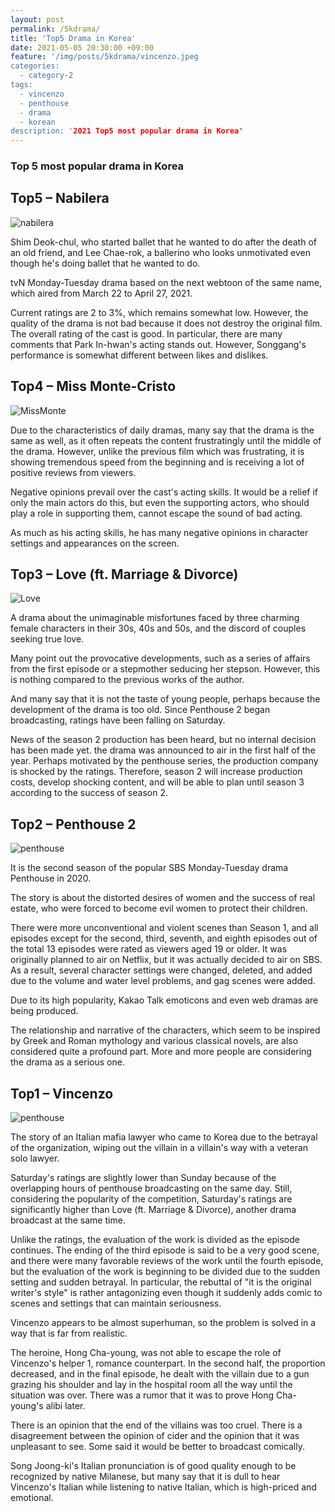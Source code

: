 ```yaml
---
layout: post
permalink: /5kdrama/
title: 'Top5 Drama in Korea'
date: 2021-05-05 20:30:00 +09:00
feature: '/img/posts/5kdrama/vincenzo.jpeg
categories:
  - category-2
tags:
  - vincenzo
  - penthouse
  - drama
  - korean
description: '2021 Top5 most popular drama in Korea'
---
```


### Top 5 most popular drama in Korea ###

## Top5 – Nabilera ##
![nabilera](/img/posts/5kdrama/navi.jpeg)

Shim Deok-chul, who started ballet that he wanted to do after the death of an old friend, and Lee Chae-rok, a ballerino who looks unmotivated even though he's doing ballet that he wanted to do.

tvN Monday-Tuesday drama based on the next webtoon of the same name, which aired from March 22 to April 27, 2021.

Current ratings are 2 to 3%, which remains somewhat low. However, the quality of the drama is not bad because it does not destroy the original film.
The overall rating of the cast is good. In particular, there are many comments that Park In-hwan's acting stands out. However, Songgang's performance is somewhat different between likes and dislikes.


## Top4 – Miss Monte-Cristo ##
![MissMonte](/img/posts/5kdrama/missmonte_1.jpeg)

Due to the characteristics of daily dramas, many say that the drama is the same as well, as it often repeats the content frustratingly until the middle of the drama.
However, unlike the previous film which was frustrating, it is showing tremendous speed from the beginning and is receiving a lot of positive reviews from viewers.

Negative opinions prevail over the cast's acting skills. It would be a relief if only the main actors do this, but even the supporting actors, who should play a role in supporting them, cannot escape the sound of bad acting.

As much as his acting skills, he has many negative opinions in character settings and appearances on the screen.


## Top3 – Love (ft. Marriage & Divorce) ##
![Love](/img/posts/5kdrama/love_1.png)

A drama about the unimaginable misfortunes faced by three charming female characters in their 30s, 40s and 50s, and the discord of couples seeking true love.

Many point out the provocative developments, such as a series of affairs from the first episode or a stepmother seducing her stepson. However, this is nothing compared to the previous works of the author.

And many say that it is not the taste of young people, perhaps because the development of the drama is too old. Since Penthouse 2 began broadcasting, ratings have been falling on Saturday.

News of the season 2 production has been heard, but no internal decision has been made yet. the drama was announced to air in the first half of the year. Perhaps motivated by the penthouse series, the production company is shocked by the ratings. Therefore, season 2 will increase production costs, develop shocking content, and will be able to plan until season 3 according to the success of season 2.



## Top2 – Penthouse 2 ##
![penthouse](/img/posts/5kdrama/penthouse_1.jpeg)

It is the second season of the popular SBS Monday-Tuesday drama Penthouse in 2020.

The story is about the distorted desires of women and the success of real estate, who were forced to become evil women to protect their children.

There were more unconventional and violent scenes than Season 1, and all episodes except for the second, third, seventh, and eighth episodes out of the total 13 episodes were rated as viewers aged 19 or older.
It was originally planned to air on Netflix, but it was actually decided to air on SBS. As a result, several character settings were changed, deleted, and added due to the volume and water level problems, and gag scenes were added.

Due to its high popularity, Kakao Talk emoticons and even web dramas are being produced.

The relationship and narrative of the characters, which seem to be inspired by Greek and Roman mythology and various classical novels, are also considered quite a profound part. More and more people are considering the drama as a serious one.


## Top1 – Vincenzo ##
![penthouse](/img/posts/5kdrama/vincenzo_2.jpeg)

The story of an Italian mafia lawyer who came to Korea due to the betrayal of the organization, wiping out the villain in a villain's way with a veteran solo lawyer.

Saturday's ratings are slightly lower than Sunday because of the overlapping hours of penthouse broadcasting on the same day. Still, considering the popularity of the competition, Saturday's ratings are significantly higher than Love (ft. Marriage & Divorce), another drama broadcast at the same time.

Unlike the ratings, the evaluation of the work is divided as the episode continues. The ending of the third episode is said to be a very good scene, and there were many favorable reviews of the work until the fourth episode, but the evaluation of the work is beginning to be divided due to the sudden setting and sudden betrayal. In particular, the rebuttal of "it is the original writer's style" is rather antagonizing even though it suddenly adds comic to scenes and settings that can maintain seriousness.

Vincenzo appears to be almost superhuman, so the problem is solved in a way that is far from realistic.

The heroine, Hong Cha-young, was not able to escape the role of Vincenzo's helper 1, romance counterpart. In the second half, the proportion decreased, and in the final episode, he dealt with the villain due to a gun grazing his shoulder and lay in the hospital room all the way until the situation was over. There was a rumor that it was to prove Hong Cha-young's alibi later.

There is an opinion that the end of the villains was too cruel. There is a disagreement between the opinion of cider and the opinion that it was unpleasant to see. Some said it would be better to broadcast comically.

Song Joong-ki's Italian pronunciation is of good quality enough to be recognized by native Milanese, but many say that it is dull to hear Vincenzo's Italian while listening to native Italian, which is high-priced and emotional.
